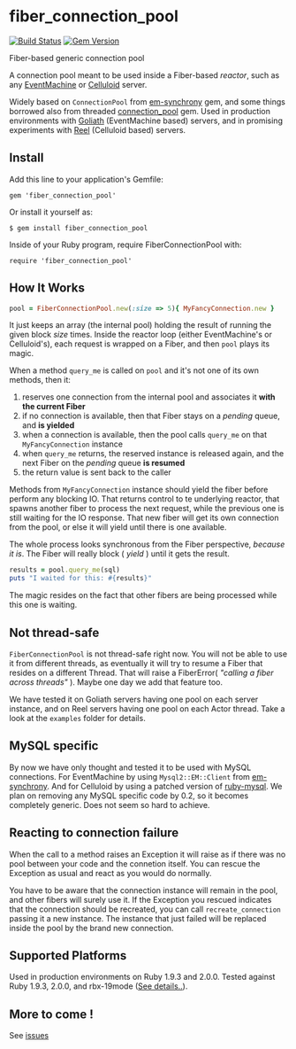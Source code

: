 fiber_connection_pool
=====================

[![Build Status](https://secure.travis-ci.org/rubencaro/fiber_connection_pool.png?branch=master)](http://travis-ci.org/rubencaro/fiber_connection_pool)
[![Gem Version](https://badge.fury.io/rb/fiber_connection_pool.png)](http://rubygems.org/gems/fiber_connection_pool)

Fiber-based generic connection pool

A connection pool meant to be used inside a Fiber-based _reactor_,
such as any [EventMachine](https://github.com/eventmachine/eventmachine)
or [Celluloid](http://celluloid.io/) server.

Widely based on `ConnectionPool`
from [em-synchrony](https://github.com/igrigorik/em-synchrony) gem, and
some things borrowed also from
threaded [connection_pool](https://github.com/mperham/connection_pool) gem.
Used in production environments
with [Goliath](https://github.com/postrank-labs/goliath)
(EventMachine based) servers,
and in promising experiments with
[Reel](https://github.com/celluloid/reel)
(Celluloid based) servers.

Install
----------------

Add this line to your application's Gemfile:

    gem 'fiber_connection_pool'

Or install it yourself as:

    $ gem install fiber_connection_pool

Inside of your Ruby program, require FiberConnectionPool with:

    require 'fiber_connection_pool'

How It Works
-------------------

```  ruby
pool = FiberConnectionPool.new(:size => 5){ MyFancyConnection.new }
```

It just keeps an array (the internal pool) holding the result of running
the given block _size_ times. Inside the reactor loop (either EventMachine's or Celluloid's),
each request is wrapped on a Fiber, and then `pool` plays its magic.

When a method `query_me` is called on `pool` and it's not one of its own methods,
then it:

1. reserves one connection from the internal pool and associates it __with the current Fiber__
2. if no connection is available, then that Fiber stays on a _pending_ queue, and __is yielded__
3. when a connection is available, then the pool calls `query_me` on that `MyFancyConnection` instance
4. when `query_me` returns, the reserved instance is released again,
and the next Fiber on the _pending_ queue __is resumed__
5. the return value is sent back to the caller

Methods from `MyFancyConnection` instance should yield the fiber before
perform any blocking IO. That returns control to te underlying reactor,
that spawns another fiber to process the next request, while the previous
one is still waiting for the IO response. That new fiber will get its own
connection from the pool, or else it will yield until there
is one available.

The whole process looks synchronous from the Fiber perspective, _because it is_.
The Fiber will really block ( _yield_ ) until it gets the result.

``` ruby
results = pool.query_me(sql)
puts "I waited for this: #{results}"
```

The magic resides on the fact that other fibers are being processed while this one is waiting.

Not thread-safe
------------------

`FiberConnectionPool` is not thread-safe right now. You will not be able to use it
from different threads, as eventually it will try to resume a Fiber that resides
on a different Thread. That will raise a FiberError( _"calling a fiber across threads"_ ).
Maybe one day we add that feature too.

We have tested it on Goliath servers having one pool on each server instance, and on Reel servers
having one pool on each Actor thread. Take a look at the `examples` folder for details.

MySQL specific
------------------

By now we have only thought and tested it to be used with MySQL connections.
For EventMachine by using `Mysql2::EM::Client` from [em-synchrony](https://github.com/igrigorik/em-synchrony).
And for Celluloid by using a patched version of [ruby-mysql](https://github.com/rubencaro/ruby-mysql).
We plan on removing any MySQL specific code by 0.2, so it becomes completely generic. Does not seem so hard to achieve.

Reacting to connection failure
------------------

When the call to a method raises an Exception it will raise as if there was no pool between
your code and the connetion itself. You can rescue the Exception as usual and
react as you would do normally.

You have to be aware that the connection instance will remain in the pool, and other fibers
will surely use it. If the Exception you rescued indicates that the connection should be
recreated, you can call `recreate_connection` passing it a new instance. The instance that
just failed will be replaced inside the pool by the brand new connection.

Supported Platforms
-------------------

Used in production environments on Ruby 1.9.3 and 2.0.0.
Tested against Ruby 1.9.3, 2.0.0, and rbx-19mode ([See details..](http://travis-ci.org/rubencaro/fiber_connection_pool)).

More to come !
-------------------
See [issues](https://github.com/rubencaro/fiber_connection_pool/issues?direction=desc&sort=updated&state=open)
